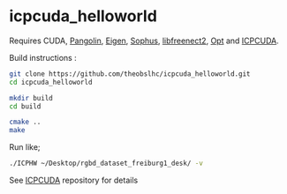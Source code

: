 # icpcuda_helloworld

Requires CUDA, [Pangolin](https://github.com/theobslhc/Pangolin), [Eigen](https://github.com/stevenlovegrove/eigen), [Sophus](https://github.com/stevenlovegrove/Sophus), [libfreenect2](https://github.com/OpenKinect/libfreenect2), [Opt](https://github.com/niessner/Opt) and [ICPCUDA](https://github.com/theobslhc/ICPCUDA).

Build instructions :

```bash
git clone https://github.com/theobslhc/icpcuda_helloworld.git
cd icpcuda_helloworld

mkdir build
cd build

cmake ..
make
```

Run like;

```bash
./ICPHW ~/Desktop/rgbd_dataset_freiburg1_desk/ -v
```
See [ICPCUDA](https://github.com/theobslhc/ICPCUDA) repository for details
